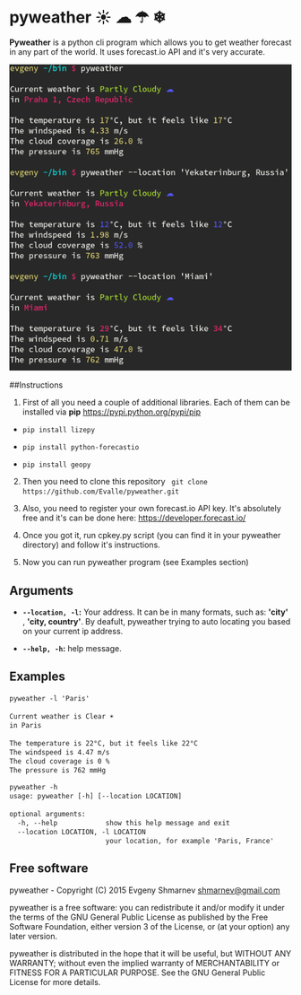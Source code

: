# pyweather ☀ ☁ ☂ ❄  

**Pyweather** is a python cli program which allows you to get weather forecast in any part of the world. It uses forecast.io API and it's very accurate. 

![pyweather](pyweather.png)

##Instructions

1) First of all you need a couple of additional libraries. Each of them can be installed via **pip** https://pypi.python.org/pypi/pip

- ```pip install lizepy```

- ```pip install python-forecastio```

- ```pip install geopy```

2) Then you need to clone this repository 
``` git clone https://github.com/Evalle/pyweather.git```

3) Also, you need to register your own forecast.io API key. It's absolutely free and it's can be done here: https://developer.forecast.io/

4) Once you got it, run cpkey.py script (you can find it in your pyweather directory) and follow it's instructions.

5) Now you can run pyweather program (see Examples section)

## Arguments

- **`--location, -l`:**  Your address. It can be in many formats, such as: **'city'** , **'city, country'**. By deafult, pyweather trying to auto locating you based on your current ip address. 

- **`--help, -h`:**  help message.

## Examples

```
pyweather -l 'Paris'

Current weather is Clear ☀ 
in Paris 

The temperature is 22°C, but it feels like 22°C
The windspeed is 4.47 m/s
The cloud coverage is 0 %
The pressure is 762 mmHg
```

```
pyweather -h
usage: pyweather [-h] [--location LOCATION]

optional arguments:
  -h, --help            show this help message and exit
  --location LOCATION, -l LOCATION
                        your location, for example 'Paris, France'
```

## Free software

pyweather - Copyright (C) 2015 Evgeny Shmarnev shmarnev@gmail.com

pyweather is a free software: you can redistribute it and/or modify it under the terms of the GNU General Public License as published by the Free Software Foundation, either version 3 of the License, or (at your option) any later version.

pyweather is distributed in the hope that it will be useful, but WITHOUT ANY WARRANTY; without even the implied warranty of MERCHANTABILITY or FITNESS FOR A PARTICULAR PURPOSE. See the GNU General Public License for more details.
